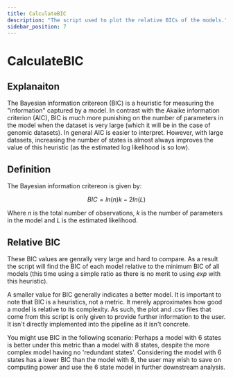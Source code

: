 ```yaml
---
title: CalculateBIC
description: "The script used to plot the relative BICs of the models."
sidebar_position: 7
---
```


# CalculateBIC

## Explanaiton

The Bayesian information critereon (BIC) is a heuristic for measuring the
"information" captured by a model. In contrast with the Akaike information
criterion (AIC), BIC is much more punishing on the number of parameters in the
model when the dataset is very large (which it will be in the case of genomic
datasets). In general AIC is easier to interpret. However, with large datasets,
increasing the number of states is almost always improves the value of this
heuristic (as the estimated log likelihood is so low).

## Definition
The Bayesian information critereon is given by: 

$$
BIC = ln(n)k - 2ln(L)
$$

Where $n$ is the total number of observations, $k$ is the number of parameters
in the model and $L$ is the estimated likelihood.

## Relative BIC

These BIC values are genrally very large and hard to compare. As a result the
script will find the BIC of each model relative to the minimum BIC of all
models (this time using a simple ratio as there is no merit to using $exp$ with
this heuristic).


A smaller value for BIC generally indicates a better model. It is important to
note that BIC is a heuristics, not a metric. It merely approximates how good a
model is relative to its complexity. As such, the plot and .csv files that come
from this script is only given to provide further information to the user. It
isn't directly implemented into the pipeline as it isn't concrete.

You might use BIC in the following scenario: Perhaps a model with 6 states is
better under this metric than a model with 8 states, despite the more complex
model having no 'redundant states'. Considering the model with 6 states has a
lower BIC than the model with 8, the user may wish to save on computing power
and use the 6 state model in further downstream analysis.
